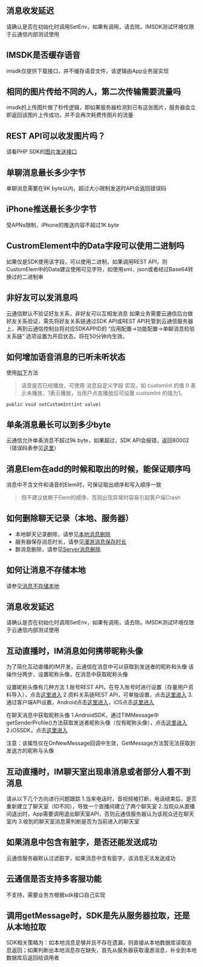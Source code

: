 ## 消息收发延迟
请确认是否在初始化时调用SetEnv，如果有调用，请去除。IMSDK测试环境仅限于云通信内部测试使用

## IMSDK是否缓存语音
imsdk仅提供下载接口，并不缓存语音文件，该逻辑由App业务层实现

## 相同的图片传给不同的人，第二次传输需要流量吗
imsdk的上传图片做了秒传逻辑，即如果服务器检测到已有这张图片，服务器会立即返回该图片上传成功，并不会再次耗费传图片的流量

## REST API可以收发图片吗？
请看PHP SDK的[图片发送接口](/doc/product/269/单发单聊消息#4.1-php.E9.9B.86.E6.88.90)

## 单聊消息最长多少字节
单聊消息需要在9K byte以内，超过大小限制发送时API会返回错误码

## iPhone推送最长多少字节
受APNs限制，iPhone的推送内容不超过1K byte

## CustromElement中的Data字段可以使用二进制吗
如果仅是SDK使用该字段，可以使用二进制，如果调用REST API，则CustomElem中的Data建议使用可见字符，如使用xml、json或者经过Base64转换过的二进制串

## 非好友可以发消息吗
云通信默认不验证好友关系，非好友可以互相发消息
如果业务需要云通信后台做好友关系验证，需先将好友关系链通过SDK API或REST API托管到云通信服务器上，再到云通信控制台将对应SDKAPPID的 “应用配置->功能配置->单聊消息检验关系链” 选项设置为开启状态，将在50分钟内生效。

## 如何增加语音消息的已听未听状态
使用[如下](/doc/product/269/消息收发（Android%20SDK）#2.3-.E6.8E.A5.E6.94.B6.E8.AF.AD.E9.9F.B3.E6.B6.88.E6.81.AF)方法
> 语音是否已经播放，可使用 消息自定义字段 实现，如 customInt 的值 0 表示未播放，1表示播放，当用户点击播放后可设置 customInt 的值为1。

` public void setCustomInt(int value) `

## 单条消息最长可以到多少byte
云通信允许单条消息不超过9k byte，如果超过，SDK API会报错，返回80002（错误码表参见[这里](/doc/product/269/错误码)）

## 消息Elem在add的时候和取出的时候，能保证顺序吗
消息中不含文件和语音的Elem时，可保证取出顺序和写入顺序一致
> 但不建议依赖于Elem的顺序，否则出现异常时容易引起客户端Crash

## 如何删除聊天记录（本地、服务器）
- 本地聊天记录删除，请参见[本地消息删除](/doc/product/269/消息缓存和存储#4.2-.E6.9C.AC.E5.9C.B0.E6.B6.88.E6.81.AF.E5.88.A0.E9.99.A4)
- 服务器保存消息时长，请参见[漫游消息保存时长](/doc/product/269/%E6%B6%88%E6%81%AF%E7%BC%93%E5%AD%98%E5%92%8C%E5%AD%98%E5%82%A8#2.3-.E6.BC.AB.E6.B8.B8.E6.B6.88.E6.81.AF.E4.BF.9D.E5.AD.98.E6.97.B6.E9.95.BF)
- 群消息删除，请参见[Server消息删除](/doc/product/269/消息缓存和存储#5.-server.E6.B6.88.E6.81.AF.E5.88.A0.E9.99.A4)

## 如何让消息不存储本地
请参见[消息不存储本地](/doc/product/269/消息缓存和存储#4.3-.E7.A6.81.E7.94.A8.E6.9C.AC.E5.9C.B0.E5.AD.98.E5.82.A8)

## 消息收发延迟
请确认是否在初始化时调用SetEnv，如果有调用，请去除。IMSDK测试环境仅限于云通信内部测试使用

## 互动直播时，IM消息如何携带昵称头像
为了简化互动直播的IM开发，云通信在消息中可以获取到发送者的昵称和头像
该操作分两步，设置昵称头像，在消息中获取昵称头像

设置昵称头像有几种方法
1.账号REST API，在导入账号时进行设置（存量用户资料导入），点击[这里进入](/doc/product/269/独立模式账号同步接口)
2.资料关系链REST API，可单独设置，点击[这里进入](/doc/product/269/设置资料)
3.通过客户端API设置，Android点击[这里进入](/doc/product/269/用户资料与关系链（Android%20SDK）#2.-.E8.AE.BE.E7.BD.AE.E8.87.AA.E5.B7.B1.E7.9A.84.E8.B5.84.E6.96.99)，iOS点击[这里进入](/doc/product/269/用户资料与关系链（iOS%20SDK）#2.-.E8.AE.BE.E7.BD.AE.E8.87.AA.E5.B7.B1.E7.9A.84.E8.B5.84.E6.96.99)

在聊天消息中获取昵称头像
1.AndroidSDK，通过TIMMessage中getSenderProfile()方法获取发送者昵称头像（仅有昵称头像），点击[这里进入](/doc/product/269/消息收发（Android%20SDK）#3.4-.E6.B6.88.E6.81.AF.E5.8F.91.E9.80.81.E8.80.85.E5.8F.8A.E5.85.B6.E7.9B.B8.E5.85.B3.E8.B5.84.E6.96.99)
2.iOSSDK，点击[这里进入](/doc/product/269/消息收发（iOS%20SDK）#3.4-.E6.B6.88.E6.81.AF.E5.8F.91.E9.80.81.E8.80.85.E4.BB.A5.E5.8F.8A.E7.9B.B8.E5.85.B3.E8.B5.84.E6.96.99)

注意：该属性仅在OnNewMessage回调中生效，GetMessage方法暂无法获取到发送方的昵称与头像

## 互动直播时，IM聊天室出现串消息或者部分人看不到消息
请从以下几个方向进行问题跟踪
1.当来电话时，音视频被打断，电话结束后，是否重新建立了聊天室（ID不同），导致一个直播间建立了两个聊天室
2.当观众从直播间退出时，App需要调用退出聊天室API，否则云通信服务器认为该观众还在聊天室内
3.收到的聊天室消息需判断是否为当前进入的聊天室

## 如果消息中包含有脏字，是否还能发送成功
云通信服务器默认过滤脏字，如果消息中含有脏字，该消息无法发送成功

## 云通信是否支持多客服功能
不支持，需要业务方根据sdk接口自己实现

## 调用getMessage时，SDK是先从服务器拉取，还是从本地拉取
SDK相关策略为：如本地消息足够并且不存在遗漏，则直接从本地数据库读取消息返回；如果判断出本地消息存在缺失，首先从服务器获取漫游消息，补全到本地数据库后返回给调用者

